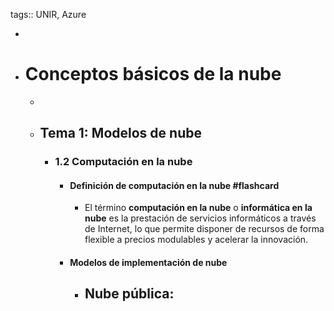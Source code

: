 tags:: UNIR, Azure

-
- # Conceptos básicos de la nube
	-
	- ## Tema 1: Modelos de nube
		- ### 1.2 Computación en la nube
			- #### Definición de computación en la nube #flashcard
				- El término **computación en la nube** o **informática en la nube** es la prestación de servicios informáticos a través de Internet, lo que permite disponer de recursos de forma flexible a precios modulables y acelerar la innovación.
			- #### Modelos de implementación de nube
				- **Nube pública**:
					-